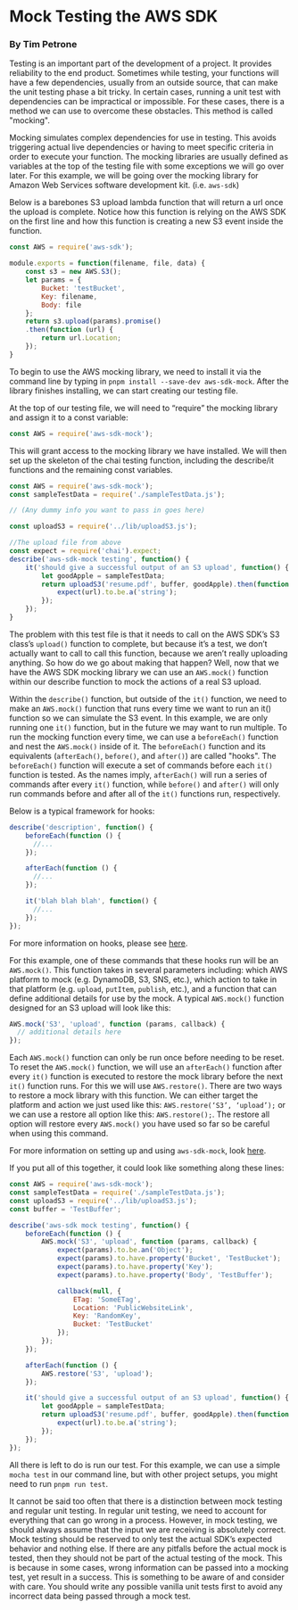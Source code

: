 # Mock Testing the AWS SDK

### By Tim Petrone

Testing is an important part of the development of a project. It provides reliability to the end product. Sometimes while testing, your functions will have a few dependencies, usually from an outside source, that can make the unit testing phase a bit tricky. In certain cases, running a unit test with dependencies can be impractical or impossible. For these cases, there is a method we can use to overcome these obstacles. This method is called "mocking".

Mocking simulates complex dependencies for use in testing. This avoids triggering actual live dependencies or having to meet specific criteria in order to execute your function. The mocking libraries are usually defined as variables at the top of the testing file with some exceptions we will go over later. For this example, we will be going over the mocking library for Amazon Web Services software development kit. (i.e. `aws-sdk`)

Below is a barebones S3 upload lambda function that will return a url once the upload is complete. Notice how this function is relying on the AWS SDK on the first line and how this function is creating a new S3 event inside the function.

```javascript
const AWS = require('aws-sdk');

module.exports = function(filename, file, data) {
    const s3 = new AWS.S3();
    let params = {
        Bucket: 'testBucket',
        Key: filename,
        Body: file
    };
    return s3.upload(params).promise()
    .then(function (url) {
        return url.Location;
    });
}
```

To begin to use the AWS mocking library, we need to install it via the command line by typing in `pnpm install --save-dev aws-sdk-mock`. After the library finishes installing, we can start creating our testing file.

At the top of our testing file, we will need to “require” the mocking library and assign it to a const variable:

```javascript
const AWS = require('aws-sdk-mock');
```

This will grant access to the mocking library we have installed. We will then set up the skeleton of the chai testing function, including the describe/it functions and the remaining const variables.

```javascript
const AWS = require('aws-sdk-mock');
const sampleTestData = require('./sampleTestData.js');

// (Any dummy info you want to pass in goes here)

const uploadS3 = require('../lib/uploadS3.js');

//The upload file from above
const expect = require('chai').expect;
describe('aws-sdk-mock testing', function() {
	it('should give a successful output of an S3 upload', function() {
		let goodApple = sampleTestData;
		return uploadS3('resume.pdf', buffer, goodApple).then(function (url) {
			expect(url).to.be.a('string');
		});
	});
}
```

The problem with this test file is that it needs to call on the AWS SDK’s S3 class’s `upload()` function to complete, but because it’s a test, we don’t actually want to call to call this function, because we aren’t really uploading anything. So how do we go about making that happen? Well, now that we have the AWS SDK mocking library we can use an `AWS.mock()` function within our describe function to mock the actions of a real S3 upload.

Within the `describe()` function, but outside of the `it()` function, we need to make an `AWS.mock()` function that runs every time we want to run an it() function so we can simulate the S3 event. In this example, we are only running one `it()` function, but in the future we may want to run multiple. To run the mocking function every time, we can use a `beforeEach()` function and nest the `AWS.mock()` inside of it. The `beforeEach()` function and its equivalents (`afterEach()`, `before()`, and `after()`) are called "hooks". The `beforeEach()` function will execute a set of commands before each `it()` function is tested. As the names imply, `afterEach()` will run a series of commands after every `it()` function, while `before()` and `after()` will only run commands before and after all of the `it()` functions run, respectively.

Below is a typical framework for hooks:

```javascript
describe('description', function() {
    beforeEach(function () {
      //...
    });

    afterEach(function () {
      //...
    });

    it('blah blah blah', function() {
      //...
    });
});
```

For more information on hooks, please see [here](https://medium.com/@kanyang/hooks-in-mocha-87cb43baa91c).

For this example, one of these commands that these hooks run will be an `AWS.mock()`. This function takes in several parameters including: which AWS platform to mock (e.g. DynamoDB, S3, SNS, etc.), which action to take in that platform (e.g. `upload`, `putItem`, `publish`, etc.), and a function that can define additional details for use by the mock. A typical `AWS.mock()` function designed for an S3 upload will look like this:

```javascript
AWS.mock('S3', 'upload', function (params, callback) {
  // additional details here
});
```

Each `AWS.mock()` function can only be run once before needing to be reset. To reset the `AWS.mock()` function, we will use an `afterEach()` function after every `it()` function is executed to restore the mock library before the next `it()` function runs. For this we will use `AWS.restore()`. There are two ways to restore a mock library with this function. We can either target the platform and action we just used like this: `AWS.restore(‘S3’, ‘upload’);` or we can use a restore all option like this: `AWS.restore();`. The restore all option will restore every `AWS.mock()` you have used so far so be careful when using this command.

For more information on setting up and using `aws-sdk-mock`, look [here](https://github.com/dwyl/aws-sdk-mock).

If you put all of this together, it could look like something along these lines:

```javascript
const AWS = require('aws-sdk-mock');
const sampleTestData = require('./sampleTestData.js');
const uploadS3 = require('../lib/uploadS3.js');
const buffer = 'TestBuffer';

describe('aws-sdk mock testing', function() {
    beforeEach(function () {
        AWS.mock('S3', 'upload', function (params, callback) {
            expect(params).to.be.an('Object');
            expect(params).to.have.property('Bucket', 'TestBucket');
            expect(params).to.have.property('Key');
            expect(params).to.have.property('Body', 'TestBuffer');

            callback(null, {
                ETag: 'SomeETag',
                Location: 'PublicWebsiteLink',
                Key: 'RandomKey',
                Bucket: 'TestBucket'
            });
        });
    });

    afterEach(function () {
        AWS.restore('S3', 'upload');
    });

    it('should give a successful output of an S3 upload', function() {
        let goodApple = sampleTestData;
        return uploadS3('resume.pdf', buffer, goodApple).then(function (url) {
            expect(url).to.be.a('string');
        });
    });
});
```

All there is left to do is run our test. For this example, we can use a simple `mocha test` in our command line, but with other project setups, you might need to run `pnpm run test`.

It cannot be said too often that there is a distinction between mock testing and regular unit testing. In regular unit testing, we need to account for everything that can go wrong in a process. However, in mock testing, we should always assume that the input we are receiving is absolutely correct. Mock testing should be reserved to only test the actual SDK’s expected behavior and nothing else. If there are any pitfalls before the actual mock is tested, then they should not be part of the actual testing of the mock. This is because in some cases, wrong information can be passed into a mocking test, yet result in a success. This is something to be aware of and consider with care. You should write any possible vanilla unit tests first to avoid any incorrect data being passed through a mock test.
